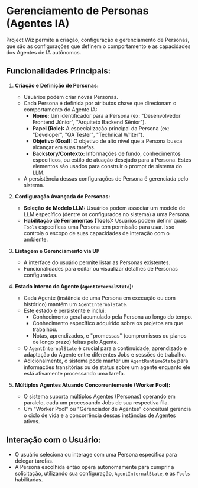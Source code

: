 # Gerenciamento de Personas (Agentes IA)

Project Wiz permite a criação, configuração e gerenciamento de Personas, que são as configurações que definem o comportamento e as capacidades dos Agentes de IA autônomos.

## Funcionalidades Principais:

1.  **Criação e Definição de Personas:**
    *   Usuários podem criar novas Personas.
    *   Cada Persona é definida por atributos chave que direcionam o comportamento do Agente IA:
        *   **Nome:** Um identificador para a Persona (ex: "Desenvolvedor Frontend Júnior", "Arquiteto Backend Sênior").
        *   **Papel (Role):** A especialização principal da Persona (ex: "Developer", "QA Tester", "Technical Writer").
        *   **Objetivo (Goal):** O objetivo de alto nível que a Persona busca alcançar em suas tarefas.
        *   **Backstory/Contexto:** Informações de fundo, conhecimentos específicos, ou estilo de atuação desejado para a Persona. Estes elementos são usados para construir o prompt de sistema do LLM.
    *   A persistência dessas configurações de Persona é gerenciada pelo sistema.

2.  **Configuração Avançada de Personas:**
    *   **Seleção de Modelo LLM:** Usuários podem associar um modelo de LLM específico (dentre os configurados no sistema) a uma Persona.
    *   **Habilitação de Ferramentas (Tools):** Usuários podem definir quais `Tools` específicas uma Persona tem permissão para usar. Isso controla o escopo de suas capacidades de interação com o ambiente.

3.  **Listagem e Gerenciamento via UI:**
    *   A interface do usuário permite listar as Personas existentes.
    *   Funcionalidades para editar ou visualizar detalhes de Personas configuradas.

4.  **Estado Interno do Agente (`AgentInternalState`):**
    *   Cada Agente (instância de uma Persona em execução ou com histórico) mantém um `AgentInternalState`.
    *   Este estado é persistente e inclui:
        *   Conhecimento geral acumulado pela Persona ao longo do tempo.
        *   Conhecimento específico adquirido sobre os projetos em que trabalhou.
        *   Notas, aprendizados, e "promessas" (compromissos ou planos de longo prazo) feitas pelo Agente.
    *   O `AgentInternalState` é crucial para a continuidade, aprendizado e adaptação do Agente entre diferentes Jobs e sessões de trabalho.
    *   Adicionalmente, o sistema pode manter um `AgentRuntimeState` para informações transitórias ou de status sobre um agente enquanto ele está ativamente processando uma tarefa.

5.  **Múltiplos Agentes Atuando Concorrentemente (Worker Pool):**
    *   O sistema suporta múltiplos Agentes (Personas) operando em paralelo, cada um processando Jobs de sua respectiva fila.
    *   Um "Worker Pool" ou "Gerenciador de Agentes" conceitual gerencia o ciclo de vida e a concorrência dessas instâncias de Agentes ativos.

## Interação com o Usuário:
*   O usuário seleciona ou interage com uma Persona específica para delegar tarefas.
*   A Persona escolhida então opera autonomamente para cumprir a solicitação, utilizando sua configuração, `AgentInternalState`, e as `Tools` habilitadas.
